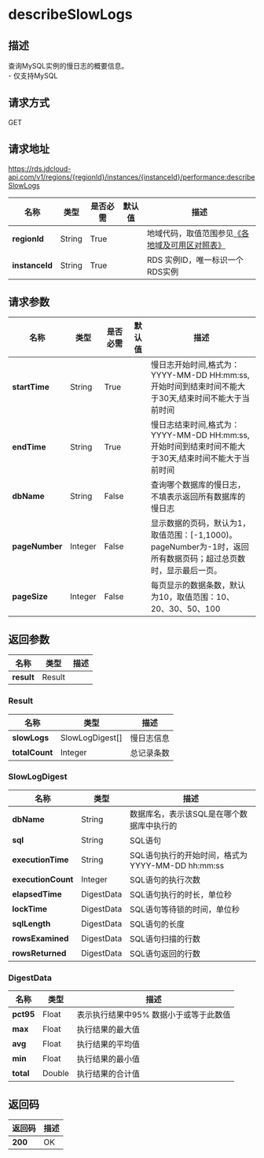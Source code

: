 # describeSlowLogs


## 描述
查询MySQL实例的慢日志的概要信息。<br>- 仅支持MySQL

## 请求方式
GET

## 请求地址
https://rds.jdcloud-api.com/v1/regions/{regionId}/instances/{instanceId}/performance:describeSlowLogs

|名称|类型|是否必需|默认值|描述|
|---|---|---|---|---|
|**regionId**|String|True| |地域代码，取值范围参见[《各地域及可用区对照表》](../Enum-Definitions/Regions-AZ.md)|
|**instanceId**|String|True| |RDS 实例ID，唯一标识一个RDS实例|

## 请求参数
|名称|类型|是否必需|默认值|描述|
|---|---|---|---|---|
|**startTime**|String|True| |慢日志开始时间,格式为：YYYY-MM-DD HH:mm:ss,开始时间到结束时间不能大于30天,结束时间不能大于当前时间|
|**endTime**|String|True| |慢日志结束时间,格式为：YYYY-MM-DD HH:mm:ss,开始时间到结束时间不能大于30天,结束时间不能大于当前时间|
|**dbName**|String|False| |查询哪个数据库的慢日志，不填表示返回所有数据库的慢日志|
|**pageNumber**|Integer|False| |显示数据的页码，默认为1，取值范围：[-1,1000)。pageNumber为-1时，返回所有数据页码；超过总页数时，显示最后一页。|
|**pageSize**|Integer|False| |每页显示的数据条数，默认为10，取值范围：10、20、30、50、100|


## 返回参数
|名称|类型|描述|
|---|---|---|
|**result**|Result| |

### Result
|名称|类型|描述|
|---|---|---|
|**slowLogs**|SlowLogDigest[]|慢日志信息|
|**totalCount**|Integer|总记录条数|
### SlowLogDigest
|名称|类型|描述|
|---|---|---|
|**dbName**|String|数据库名，表示该SQL是在哪个数据库中执行的|
|**sql**|String|SQL语句|
|**executionTime**|String|SQL语句执行的开始时间，格式为YYYY-MM-DD hh:mm:ss|
|**executionCount**|Integer|SQL语句的执行次数|
|**elapsedTime**|DigestData|SQL语句执行的时长，单位秒|
|**lockTime**|DigestData|SQL语句等待锁的时间，单位秒|
|**sqlLength**|DigestData|SQL语句的长度|
|**rowsExamined**|DigestData|SQL语句扫描的行数|
|**rowsReturned**|DigestData|SQL语句返回的行数|
### DigestData
|名称|类型|描述|
|---|---|---|
|**pct95**|Float|表示执行结果中95% 数据小于或等于此数值|
|**max**|Float|执行结果的最大值|
|**avg**|Float|执行结果的平均值|
|**min**|Float|执行结果的最小值|
|**total**|Double|执行结果的合计值|

## 返回码
|返回码|描述|
|---|---|
|**200**|OK|

